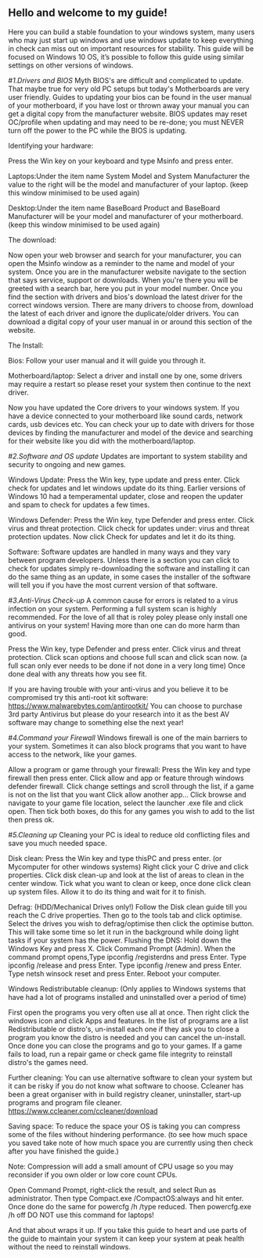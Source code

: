 ## Hello and welcome to my guide!

Here you can build a stable foundation to your windows system, many users who may just start up windows and use windows update to keep everything in check can miss out on important resources for stability.
This guide will be focused on Windows 10 OS, it’s possible to follow this guide using similar settings on other versions of windows.

#*1.Drivers and BIOS* 
Myth  BIOS's are difficult and complicated to update.
That maybe true for very old PC setups but today's Motherboards are very user friendly.
Guides to updating your bios can be found in the user manual of your motherboard, if you have lost or thrown away your manual you can get a digital copy from the manufacturer website.
BIOS updates may reset OC/profile when updating and may need to be re-done; you must NEVER turn off the power to the PC while the BIOS is updating.

Identifying your hardware:

Press the Win key on your keyboard and type Msinfo and press enter.

Laptops:Under the item name System Model and System Manufacturer the value to the right will be the model and manufacturer of your laptop. (keep this window minimised to be used again)

Desktop:Under the item name BaseBoard Product and BaseBoard Manufacturer will be your model and manufacturer of your motherboard. (keep this window minimised to be used again)


The download:

Now open your web browser and search for your manufacturer, you can open the Msinfo window as a reminder to the name and model of your system.
Once you are in the manufacturer website navigate to the section that says service, support or downloads.
When you're there you will be greeted with a search bar, here you put in your model number.
Once you find the section with drivers and bios's download the latest driver for the correct windows version.
There are many drivers to choose from, download the latest of each driver and ignore the duplicate/older drivers.
You can download a digital copy of your user manual in or around this section of the website.

The Install:

Bios: Follow your user manual and it will guide you through it. 

Motherboard/laptop: Select a driver and install one by one, some drivers may require a restart so please reset your system then continue to the next driver.


Now you have updated the Core drivers to your windows system.
If you have a device connected to your motherboard like sound cards, network cards, usb devices etc.
You can check your up to date with drivers for those devices by finding the manufacturer and model of the device and searching for their website like you did with the motherboard/laptop.

#*2.Software and OS update*
Updates are important to system stability and security to ongoing and new games.

Windows Update:
Press the Win key, type update and press enter.
Click check for updates and let windows update do its thing.
Earlier versions of Windows 10 had a temperamental updater, close and reopen the updater and spam to check for updates a few times.

Windows Defender:
Press the Win key, type Defender and press enter.
Click virus and threat protection.
Click check for updates under: virus and threat protection updates.
Now click Check for updates and let it do its thing.

Software:
Software updates are handled in many ways and they vary between program developers.
Unless there is a section you can click to check for updates simply re-downloading the software and installing it can do the same thing as an update, in some cases the installer of the software will tell you if you have the most current version of that software.

#*3.Anti-Virus Check-up*
A common cause for errors is related to a virus infection on your system.
Performing a full system scan is highly recommended.
For the love of all that is roley poley please only install one antivirus on your system!
Having more than one can do more harm than good.

Press the Win key, type Defender and press enter.
Click virus and threat protection.
Click scan options and choose full scan and click scan now. (a full scan only ever needs to be done if not done in a very long time)
Once done deal with any threats how you see fit.

If you are having trouble with your anti-virus and you believe it to be compromised try this anti-root kit software:
https://www.malwarebytes.com/antirootkit/
You can choose to purchase 3rd party Antivirus but please do your research into it as the best AV software may change to something else the next year!

#*4.Command your Firewall*
Windows firewall is one of the main barriers to your system.
Sometimes it can also block programs that you want to have access to the network, like your games.

Allow a program or game through your firewall:
Press the Win key and type firewall then press enter.
Click allow and app or feature through windows defender firewall.
Click change settings and scroll through the list, if a game is not on the list that you want Click allow another app...
Click browse and navigate to your game file location, select the launcher .exe file and click open.
Then tick both boxes, do this for any games you wish to add to the list then press ok.

#*5.Cleaning up*
Cleaning your PC is ideal to reduce old conflicting files and save you much needed space.

Disk clean:
Press the Win key and type thisPC and press enter. (or Mycomputer for other windows systems)
Right click your C drive and click properties.
Click disk clean-up and look at the list of areas to clean in the center window.
Tick what you want to clean or keep, once done click clean up system files.
Allow it to do its thing and wait for it to finish.

Defrag: (HDD/Mechanical Drives only!)
Follow the Disk clean guide till you reach the C drive properties.
Then go to the tools tab and click optimise.
Select the drives you wish to defrag/optimise then click the optimise button.
This will take some time so let it run in the background while doing light tasks if your system has the power.
Flushing the DNS:
Hold down the Windows Key and press X.
Click Command Prompt (Admin).
When the command prompt opens,Type ipconfig /registerdns and press Enter.
Type ipconfig /release and press Enter.
Type ipconfig /renew and press Enter.
Type netsh winsock reset and press Enter.
Reboot your computer.

Windows Redistributable cleanup:
(Only applies to Windows systems that have had a lot of programs installed and uninstalled over a period of time)

First open the programs you very often use all at once.
Then right click the windows icon and click Apps and features.
In the list of programs are a list Redistributable or distro's, un-install each one if they ask you to close a program you know the distro is needed and you can cancel the un-install.
Once done you can close the programs and go to your games.
If a game fails to load, run a repair game or check game file integrity to reinstall distro's the games need.

Further cleaning:
You can use alternative software to clean your system but it can be risky if you do not know what software to choose.
Ccleaner has been a great organiser with in build registry cleaner, uninstaller, start-up programs and program file cleaner.
https://www.ccleaner.com/ccleaner/download

Saving space:
To reduce the space your OS is taking you can compress some of the files without hindering performance. (to see how much space you saved take note of how much space you are currently using then check after you have finished the guide.)


Note: Compression will add a small amount of CPU usage so you may reconsider if you own older or low core count CPUs.

Open Command Prompt, right-click the result, and select Run as administrator.
Then type Compact.exe /CompactOS:always and hit enter.
Once done do the same for powercfg /h /type reduced.
Then powercfg.exe /h off DO NOT use this command for laptops!

And that about wraps it up.
If you take this guide to heart and use parts of the guide to maintain your system it can keep your system at peak health without the need to reinstall windows.
